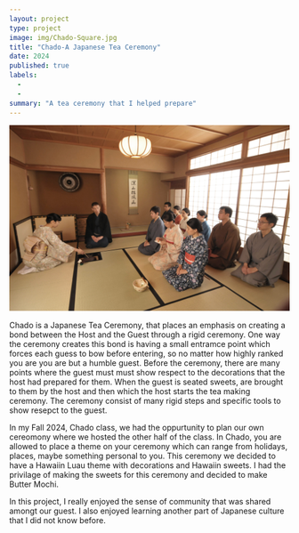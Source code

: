 ```yaml
---
layout: project
type: project
image: img/Chado-Square.jpg
title: "Chado-A Japanese Tea Ceremony"
date: 2024
published: true
labels:
  -
  - 
summary: "A tea ceremony that I helped prepare"
---
```


<img class="img-fluid" src="../img/Chado-Ceremony.jpg">

Chado is a Japanese Tea Ceremony, that places an emphasis on creating a bond between the Host and the Guest through a rigid ceremony. One way the ceremony creates this bond is having a small entramce point which forces each guess to bow before entering, so no matter how highly ranked you are you are but a humble guest. Before the ceremony, there are many points where the guest must must show respect to the decorations that the host had prepared for them. When the guest is seated sweets, are brought to them by the host and then which the host starts the tea making ceremony. The ceremony consist of many rigid steps and specific tools to show resepct to the guest.

In my Fall 2024, Chado class, we had the oppurtunity to plan our own cereomony where we hosted the other half of the class. In Chado, you are allowed to place a theme on your ceremony which can range from holidays, places, maybe something personal to you. This ceremony we decided to have a Hawaiin Luau theme with decorations and Hawaiin sweets. I had the privilage of making the sweets for this ceremony and decided to make Butter Mochi.

In this project, I really enjoyed the sense of community that was shared amongt our guest. I also enjoyed learning another part of Japanese culture that I did not know before.
